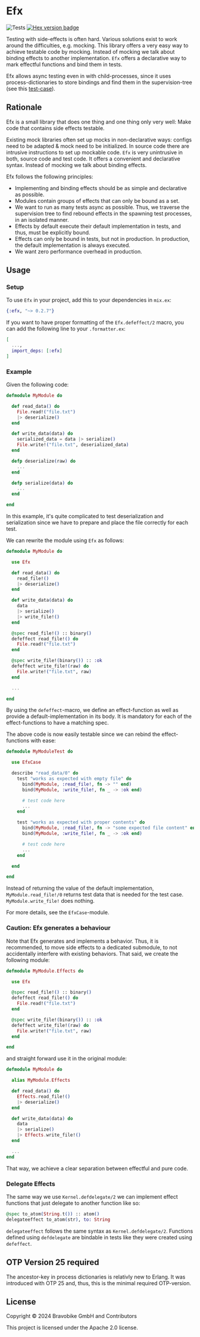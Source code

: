 # Efx

![Tests](https://github.com/bravobike/efx/actions/workflows/main.yaml/badge.svg)
[![Hex version badge](https://img.shields.io/hexpm/v/efx.svg)](https://hex.pm/packages/efx)


Testing with side-effects is often hard. Various solutions exist to work around
the difficulties, e.g. mocking. This library offers a very easy way to achieve
testable code by mocking. Instead of mocking we talk about binding effects to another implementation.
`Efx` offers a declarative way to mark effectful functions and bind them in tests.

Efx allows async testing even in with child-processes, since it uses process-dictionaries
to store bindings and find them in the supervision-tree (see this [test-case](https://github.com/bravobike/efx/blob/ffe213db51d1b55cf81dd492170d9785284f54c4/test/efx_case_test.exs#L52)).

## Rationale

Efx is a small library that does one thing and one thing only very well: Make code
that contains side effects testable.

Existing mock libraries often set up mocks in non-declarative ways: configs need
to be adapted & mock need to be initialized. In source code there are intrusive
instructions to set up mockable code. `Efx` is very unintrusive in both, source
code and test code. It offers a convenient and declarative syntax. Instead of
mocking we talk about binding effects.

Efx follows the following principles:

- Implementing and binding effects should be as simple and declarative as possible.
- Modules contain groups of effects that can only be bound as a set.
- We want to run as many tests async as possible. Thus, we traverse
  the supervision tree to find rebound effects in the spawning test processes,
  in an isolated manner.
- Effects by default execute their default implementation in tests, and thus, must be explicitly bound.
- Effects can only be bound in tests, but not in production. In production, the default implementation is always executed.
- We want zero performance overhead in production.


## Usage

### Setup

To use `Efx` in your project, add this to your dependencies in `mix.ex`:

```elixir
{:efx, "~> 0.2.7"}
```

If you want to have proper formatting of the `Efx.defeffect/2` macro, you can add
the following line to your `.formatter.ex`:

```elixir
[
  ...,
  import_deps: [:efx]
]
```

### Example

Given the following code:

```elixir
defmodule MyModule do

  def read_data() do
    File.read!("file.txt")
    |> deserialize()
  end

  def write_data(data) do
    serialized_data = data |> serialize()
    File.write!("file.txt", deserialized_data)
  end

  defp deserialize(raw) do
    ...
  end

  defp serialize(data) do
    ...
  end

end
```

In this example, it's quite complicated to test deserialization and serialization since
we have to prepare and place the file correctly for each test.

We can rewrite the module using `Efx` as follows:


```elixir
defmodule MyModule do

  use Efx

  def read_data() do
    read_file!()
    |> deserialize()
  end

  def write_data(data) do
    data
    |> serialize()
    |> write_file!()
  end

  @spec read_file!() :: binary()
  defeffect read_file!() do
    File.read!("file.txt")
  end

  @spec write_file!(binary()) :: :ok
  defeffect write_file!(raw) do
    File.write!("file.txt", raw)
  end

  ...

end
```

By using the `defeffect`-macro, we define an effect-function as well as provide
a default-implementation in its body. It is mandatory for each of the effect-functions to have a matching spec.

The above code is now easily testable since we can rebind the effect-functions with ease:

```elixir
defmodule MyModuleTest do

  use EfxCase

  describe "read_data/0" do
    test "works as expected with empty file" do
      bind(MyModule, :read_file!, fn -> "" end)
      bind(MyModule, :write_file!, fn _ -> :ok end)

      # test code here
      ...
    end

    test "works as expected with proper contents" do
      bind(MyModule, :read_file!, fn -> "some expected file content" end)
      bind(MyModule, :write_file!, fn _ -> :ok end)

      # test code here
      ...
    end

  end

end
```

Instead of returning the value of the default implementation, `MyModule.read_file!/0` returns test data that is needed for the test case. `MyModule.write_file!` does nothing.

For more details, see the `EfxCase`-module.

### Caution: Efx generates a behaviour

Note that Efx generates and implements a behavior. Thus, it is recommended, to move side effects to a dedicated submodule, to not accidentally interfere with existing behaviors.
That said, we create the following module:


```elixir
defmodule MyModule.Effects do

  use Efx

  @spec read_file!() :: binary()
  defeffect read_file!() do
    File.read!("file.txt")
  end

  @spec write_file!(binary()) :: :ok
  defeffect write_file!(raw) do
    File.write!("file.txt", raw)
  end

end
```

and straight forward use it in the original module:

```elixir
defmodule MyModule do

  alias MyModule.Effects

  def read_data() do
    Effects.read_file!()
    |> deserialize()
  end

  def write_data(data) do
    data
    |> serialize()
    |> Effects.write_file!()
  end

  ...
end
```

That way, we achieve a clear separation between effectful and pure code.

### Delegate Effects

The same way we use `Kernel.defdelegate/2` we can implement effect functions that just delegate to another function like so: 

```elixir
@spec to_atom(String.t()) :: atom()
delegateeffect to_atom(str), to: String
```

`delegateeffect` follows the same syntax as `Kernel.defdelegate/2`.
Functions defined using `defdelegate` are bindable in tests like they were created using `defeffect`.


## OTP Version 25 required

The ancestor-key in process dictionaries is relativly new to Erlang. It was introduced with OTP 25 and, thus, this is the minimal required OTP-version.

## License
Copyright © 2024 Bravobike GmbH and Contributors

This project is licensed under the Apache 2.0 license.
